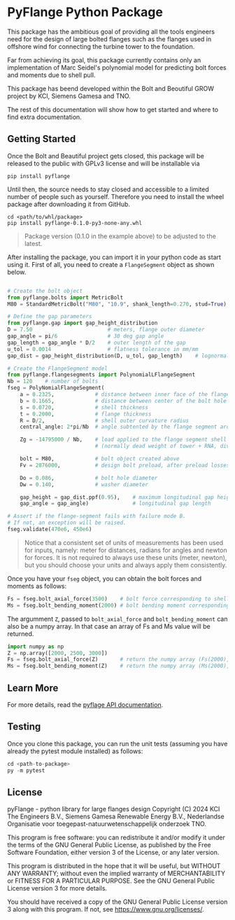 PyFlange Python Package
=========================================================================

This package has the ambitious goal of providing all the tools engineers 
need for the design of large bolted flanges such as the flanges used in
offshore wind for connecting the turbine tower to the foundation.

Far from achieving its goal, this package currently contains only an
implementation of Marc Seidel's polynomial model for predicting bolt
forces and moments due to shell pull.

This package has beend developed within the Bolt and Beoutiful GROW
project by KCI, Siemens Gamesa and TNO.

The rest of this documentation will show how to get started and where to
find extra documentation.


Getting Started
-------------------------------------------------------------------------
Once the Bolt and Beautiful project gets closed, this package will be
released to the public with GPLv3 license and will be installable via

```
pip install pyflange
```

Until then, the source needs to stay closed and accessible to a limited
number of people such as yourself. Therefore you need to install the
wheel package after downloading it from GitHub.

```
cd <path/to/whl/package>
pip install pyflange-0.1.0-py3-none-any.whl
```

> Package version (0.1.0 in the example above) to be adjusted to the latest.

After installing the package, you can import it in your python code as start
using it. First of all, you need to create a `FlangeSegment` object as shown
below.

``` python

# Create the bolt object
from pyflange.bolts import MetricBolt
M80 = StandardMetricBolt("M80", "10.9", shank_length=0.270, stud=True)

# Define the gap parameters
from pyflange.gap import gap_height_distribution
D = 7.50                        # meters, flange outer diameter
gap_angle = pi/6                # 30 deg gap angle
gap_length = gap_angle * D/2    # outer length of the gap
u_tol = 0.0014                  # flatness tolerance in mm/mm
gap_dist = gap_height_distribution(D, u_tol, gap_length)    # lognormal distribution

# Create the FlangeSegment model
from pyflange.flangesegments import PolynomialLFlangeSegment
Nb = 120    # number of bolts
fseg = PolyNomialFlangeSegment(
    a = 0.2325,             # distance between inner face of the flange and center of the bolt hole
    b = 0.1665,             # distance between center of the bolt hole and center-line of the shell
    s = 0.0720,             # shell thickness
    t = 0.2000,             # flange thickness
    R = D/2,                # shell outer curvature radius
    central_angle: 2*pi/Nb  # angle subtented by the flange segment arc

    Zg = -14795000 / Nb,    # load applied to the flange segment shell at rest
                            # (normally dead weight of tower + RNA, divided by the number of bolts)

    bolt = M80,             # bolt object created above
    Fv = 2876000,           # design bolt preload, after preload losses

    Do = 0.086,             # bolt hole diameter
    Dw = 0.140,             # washer diameter

    gap_height = gap_dist.ppf(0.95),    # maximum longitudinal gap height, 95% quantile
    gap_angle = gap_angle)              # longitudinal gap length

# Assert if the flange-segment fails with failure mode B.
# If not, an exception will be raised. 
fseg.validate(470e6, 450e6)
```

> Notice that a consistent set of units of measurements has been used for inputs, namely:
> meter for distances, radians for angles and newton for forces. It is not required to
> always use these units (meter, newton), but you should choose your units and always
> apply them consistently.

Once you have your `fseg` object, you can obtain the bolt forces and moments as follows:

``` python
Fs = fseg.bolt_axial_force(3500)    # bolt force corresponding to shell pull Z = 3500 N
Ms = fseg.bolt_bending_moment(2000) # bolt bending moment corresponding to shell pull Z = 2000 N
```

The argumment `Z`, passed to `bolt_axial_force` and `bolt_bending_moment` can also be a
numpy array. In that case an array of Fs and Ms value will be returned.

``` python
import numpy as np
Z = np.array([2000, 2500, 3000])
Fs = fseg.bolt_axial_force(Z)       # return the numpy array (Fs(2000), Fs(2500), Fs(3000))
Ms = fseg.bolt_bending_moment(Z)    # return the numpy array (Ms(2000), Ms(2500), Ms(3000))
```



Learn More
-------------------------------------------------------------------------

For more details, read the [pyflage API documentation](https://kcibv.github.io/pyflange-docs/). 



Testing
-------------------------------------------------------------------------

Once you clone this package, you can run the unit tests (assuming you
have already the pytest module installed) as follows:

``` python
cd <path-to-package>
py -m pytest
```



License
-------------------------------------------------------------------------
pyFlange - python library for large flanges design
Copyright (C) 2024  KCI The Engineers B.V.,
                    Siemens Gamesa Renewable Energy B.V.,
                    Nederlandse Organisatie voor toegepast-natuurwetenschappelijk onderzoek TNO.

This program is free software: you can redistribute it and/or modify
it under the terms of the GNU General Public License, as published by
the Free Software Foundation, either version 3 of the License, or any
later version.

This program is distributed in the hope that it will be useful,
but WITHOUT ANY WARRANTY; without even the implied warranty of
MERCHANTABILITY or FITNESS FOR A PARTICULAR PURPOSE.  See the
GNU General Public License version 3 for more details.

You should have received a copy of the GNU General Public License
version 3 along with this program.  If not, see <https://www.gnu.org/licenses/>.


